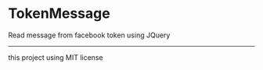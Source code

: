 TokenMessage
============

Read message from facebook token using JQuery

-----------
this project using MIT license
